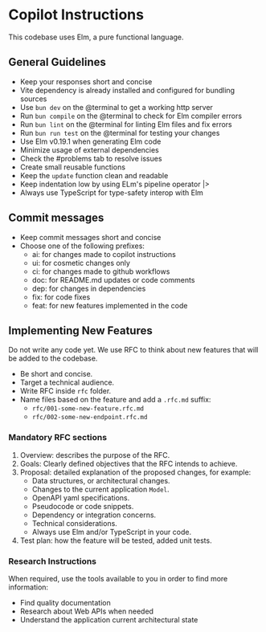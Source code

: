 # Copilot Instructions

This codebase uses Elm, a pure functional language.

## General Guidelines

- Keep your responses short and concise
- Vite dependency is already installed and configured for bundling sources
- Use `bun dev` on the @terminal to get a working http server
- Run `bun compile` on the @terminal to check for Elm compiler errors
- Run `bun lint` on the @terminal for linting Elm files and fix errors
- Run `bun run test` on the @terminal for testing your changes
- Use Elm v0.19.1 when generating Elm code
- Minimize usage of external dependencies
- Check the #problems tab to resolve issues
- Create small reusable functions
- Keep the `update` function clean and readable
- Keep indentation low by using ELm's pipeline operator |>
- Always use TypeScript for type-safety interop with Elm

## Commit messages

- Keep commit messages short and concise
- Choose one of the following prefixes:
  - ai: for changes made to copilot instructions
  - ui: for cosmetic changes only
  - ci: for changes made to github workflows
  - doc: for README.md updates or code comments
  - dep: for changes in dependencies
  - fix: for code fixes
  - feat: for new features implemented in the code

## Implementing New Features

Do not write any code yet.
We use RFC to think about new features that will be added to the codebase.

- Be short and concise.
- Target a technical audience.
- Write RFC inside `rfc` folder.
- Name files based on the feature and add a `.rfc.md` suffix:
  - `rfc/001-some-new-feature.rfc.md`
  - `rfc/002-some-new-endpoint.rfc.md`

### Mandatory RFC sections

1. Overview: describes the purpose of the RFC.
2. Goals: Clearly defined objectives that the RFC intends to achieve.
3. Proposal: detailed explanation of the proposed changes, for example:
   - Data structures, or architectural changes.
   - Changes to the current application `Model`.
   - OpenAPI yaml specifications.
   - Pseudocode or code snippets.
   - Dependency or integration concerns.
   - Technical considerations.
   - Always use Elm and/or TypeScript in your code.
4. Test plan: how the feature will be tested, added unit tests.

### Research Instructions

When required, use the tools available to you in order to find more information:

- Find quality documentation
- Research about Web APIs when needed
- Understand the application current architectural state